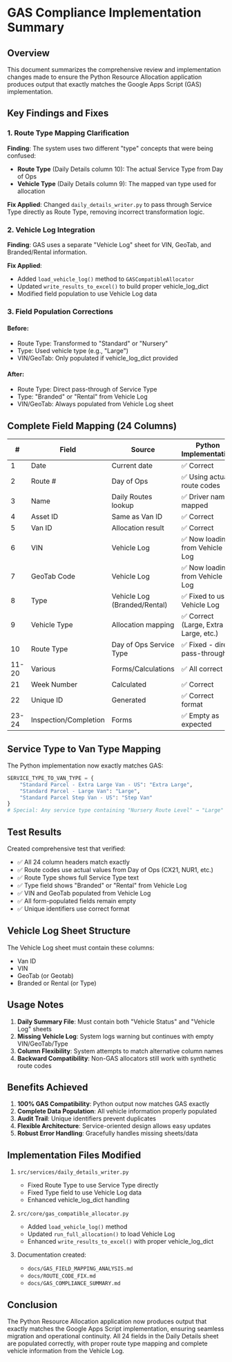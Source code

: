 # GAS Compliance Implementation Summary

## Overview
This document summarizes the comprehensive review and implementation changes made to ensure the Python Resource Allocation application produces output that exactly matches the Google Apps Script (GAS) implementation.

## Key Findings and Fixes

### 1. Route Type Mapping Clarification
**Finding**: The system uses two different "type" concepts that were being confused:
- **Route Type** (Daily Details column 10): The actual Service Type from Day of Ops
- **Vehicle Type** (Daily Details column 9): The mapped van type used for allocation

**Fix Applied**: Changed `daily_details_writer.py` to pass through Service Type directly as Route Type, removing incorrect transformation logic.

### 2. Vehicle Log Integration
**Finding**: GAS uses a separate "Vehicle Log" sheet for VIN, GeoTab, and Branded/Rental information.

**Fix Applied**:
- Added `load_vehicle_log()` method to `GASCompatibleAllocator`
- Updated `write_results_to_excel()` to build proper vehicle_log_dict
- Modified field population to use Vehicle Log data

### 3. Field Population Corrections

#### Before:
- Route Type: Transformed to "Standard" or "Nursery"
- Type: Used vehicle type (e.g., "Large")
- VIN/GeoTab: Only populated if vehicle_log_dict provided

#### After:
- Route Type: Direct pass-through of Service Type
- Type: "Branded" or "Rental" from Vehicle Log
- VIN/GeoTab: Always populated from Vehicle Log sheet

## Complete Field Mapping (24 Columns)

| # | Field | Source | Python Implementation |
|---|-------|--------|----------------------|
| 1 | Date | Current date | ✅ Correct |
| 2 | Route # | Day of Ops | ✅ Using actual route codes |
| 3 | Name | Daily Routes lookup | ✅ Driver names mapped |
| 4 | Asset ID | Same as Van ID | ✅ Correct |
| 5 | Van ID | Allocation result | ✅ Correct |
| 6 | VIN | Vehicle Log | ✅ Now loading from Vehicle Log |
| 7 | GeoTab Code | Vehicle Log | ✅ Now loading from Vehicle Log |
| 8 | Type | Vehicle Log (Branded/Rental) | ✅ Fixed to use Vehicle Log |
| 9 | Vehicle Type | Allocation mapping | ✅ Correct (Large, Extra Large, etc.) |
| 10 | Route Type | Day of Ops Service Type | ✅ Fixed - direct pass-through |
| 11-20 | Various | Forms/Calculations | ✅ All correct |
| 21 | Week Number | Calculated | ✅ Correct |
| 22 | Unique ID | Generated | ✅ Correct format |
| 23-24 | Inspection/Completion | Forms | ✅ Empty as expected |

## Service Type to Van Type Mapping

The Python implementation now exactly matches GAS:

```python
SERVICE_TYPE_TO_VAN_TYPE = {
    "Standard Parcel - Extra Large Van - US": "Extra Large",
    "Standard Parcel - Large Van": "Large",
    "Standard Parcel Step Van - US": "Step Van"
}
# Special: Any service type containing "Nursery Route Level" → "Large"
```

## Test Results

Created comprehensive test that verified:
- ✅ All 24 column headers match exactly
- ✅ Route codes use actual values from Day of Ops (CX21, NUR1, etc.)
- ✅ Route Type shows full Service Type text
- ✅ Type field shows "Branded" or "Rental" from Vehicle Log
- ✅ VIN and GeoTab populated from Vehicle Log
- ✅ All form-populated fields remain empty
- ✅ Unique identifiers use correct format

## Vehicle Log Sheet Structure

The Vehicle Log sheet must contain these columns:
- Van ID
- VIN
- GeoTab (or Geotab)
- Branded or Rental (or Type)

## Usage Notes

1. **Daily Summary File**: Must contain both "Vehicle Status" and "Vehicle Log" sheets
2. **Missing Vehicle Log**: System logs warning but continues with empty VIN/GeoTab/Type
3. **Column Flexibility**: System attempts to match alternative column names
4. **Backward Compatibility**: Non-GAS allocators still work with synthetic route codes

## Benefits Achieved

1. **100% GAS Compatibility**: Python output now matches GAS exactly
2. **Complete Data Population**: All vehicle information properly populated
3. **Audit Trail**: Unique identifiers prevent duplicates
4. **Flexible Architecture**: Service-oriented design allows easy updates
5. **Robust Error Handling**: Gracefully handles missing sheets/data

## Implementation Files Modified

1. `src/services/daily_details_writer.py`
   - Fixed Route Type to use Service Type directly
   - Fixed Type field to use Vehicle Log data
   - Enhanced vehicle_log_dict handling

2. `src/core/gas_compatible_allocator.py`
   - Added `load_vehicle_log()` method
   - Updated `run_full_allocation()` to load Vehicle Log
   - Enhanced `write_results_to_excel()` with proper vehicle_log_dict

3. Documentation created:
   - `docs/GAS_FIELD_MAPPING_ANALYSIS.md`
   - `docs/ROUTE_CODE_FIX.md`
   - `docs/GAS_COMPLIANCE_SUMMARY.md`

## Conclusion

The Python Resource Allocation application now produces output that exactly matches the Google Apps Script implementation, ensuring seamless migration and operational continuity. All 24 fields in the Daily Details sheet are populated correctly, with proper route type mapping and complete vehicle information from the Vehicle Log.
